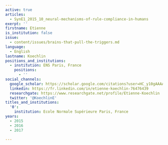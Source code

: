 ```yaml
---
active: true
articles:
  - SynE1_2015_10_neural-mechanisms-of-rule-compliance-in-humans
exerpt: ''
firstname: Etienne
is_institution: false
issue:
  - content/issues/brains-that-pull-the-triggers.md
language:
  - English
lastname: Koechlin
positions_and_institutions:
  - institution: ENS Paris, France
    positions:
      - ''
social_channels:
  google_scholar: https://scholar.google.com/citations?user=HC_y10gAAAAJ&hl=fr
  linkedin: https://fr.linkedin.com/in/etienne-koechlin-76476439
  researchgate: https://www.researchgate.net/profile/Etienne-Koechlin
  twitter: '@KoechlinE'
titles_and_institutions:
  '0':
    institution: Ecole Normale Supérieure Paris, France
years:
  - 2015
  - 2016
  - 2017

---
```


